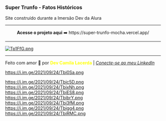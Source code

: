 ### Super Trunfo - Fatos Históricos
Site construído durante a Imersão Dev da Alura <br>

--- 
<div align="center">
<strong>Acesse o projeto aqui</strong> ➡️ https://super-trunfo-mocha.vercel.app/
</div>

---
[![Tp1FfG.png](https://i.im.ge/2021/10/01/Tp1FfG.png)](https://im.ge/i/Tp1FfG)

---
Feito com amor :hugs: por <font color="yellow"> **Dev Camila Lacerda**</font>    | [*Conecte-se ao meu LinkedIn*](https://www.linkedin.com/in/camila-lacerda/)

https://i.im.ge/2021/09/24/Tbi0Sa.png



https://i.im.ge/2021/09/24/Tbic5D.png
https://i.im.ge/2021/09/24/TbixNh.png
https://i.im.ge/2021/09/24/TbiES8.png
https://i.im.ge/2021/09/24/TbibrY.png
https://i.im.ge/2021/09/24/Tbi3fM.png
https://i.im.ge/2021/09/24/Tbigg4.png
https://i.im.ge/2021/09/24/TbiRMC.png